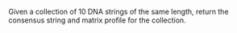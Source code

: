 Given a collection of 10 DNA strings of the same length, return the consensus string and matrix profile for the collection.
